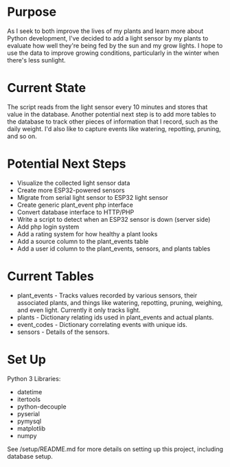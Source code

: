 # Purpose
As I seek to both improve the lives of my plants and learn more about Python development, I've decided to add a light sensor by my plants to evaluate how well they're being fed by the sun and my grow lights.
I hope to use the data to improve growing conditions, particularly in the winter when there's less sunlight.

# Current State
The script reads from the light sensor every 10 minutes and stores that value in the database. Another potential next step is to add more tables to the database to track other pieces of information that I record, such as the daily weight. I'd also like to capture events like watering, repotting, pruning, and so on.

# Potential Next Steps
* Visualize the collected light sensor data
* Create more ESP32-powered sensors
* Migrate from serial light sensor to ESP32 light sensor
* Create generic plant_event php interface
* Convert database interface to HTTP/PHP
* Write a script to detect when an ESP32 sensor is down (server side)
* Add php login system
* Add a rating system for how healthy a plant looks
* Add a source column to the plant_events table
* Add a user id column to the plant_events, sensors, and plants tables

# Current Tables
* plant_events - Tracks values recorded by various sensors, their associated plants, and things like watering, repotting, pruning, weighing, and even light. Currently it only tracks light.
* plants - Dictionary relating ids used in plant_events and actual plants.
* event_codes - Dictionary correlating events with unique ids.
* sensors - Details of the sensors.


# Set Up
Python 3 Libraries:
* datetime
* itertools
* python-decouple
* pyserial
* pymysql
* matplotlib
* numpy

See /setup/README.md for more details on setting up this project, including database setup.
